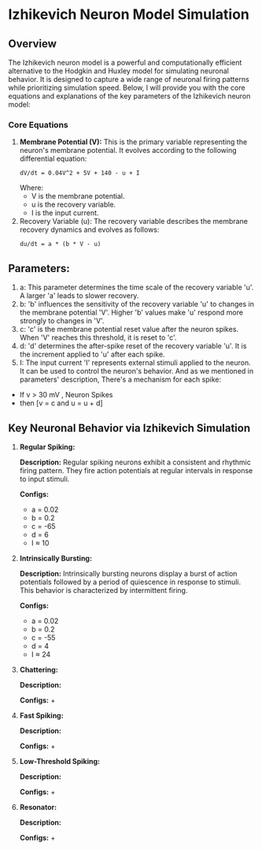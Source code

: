 # Izhikevich Neuron Model Simulation
## Overview
The Izhikevich neuron model is a powerful and computationally efficient alternative to the Hodgkin and Huxley model for simulating neuronal behavior. It is designed to capture a wide range of neuronal firing patterns while prioritizing simulation speed. Below, I will provide you with the core equations and explanations of the key parameters of the Izhikevich neuron model:
### Core Equations
1. **Membrane Potential (V):** This is the primary variable representing the neuron's membrane potential. It evolves according to the following differential equation:
   ```
   dV/dt = 0.04V^2 + 5V + 140 - u + I
   ```
   Where:
   + V is the membrane potential.
   + u is the recovery variable.
   + I is the input current.
2. Recovery Variable (u): The recovery variable describes the membrane recovery dynamics and evolves as follows:
   ```
   du/dt = a * (b * V - u)
   ```
## Parameters:
1. a: This parameter determines the time scale of the recovery variable 'u'. A larger 'a' leads to slower recovery.
2. b: 'b' influences the sensitivity of the recovery variable 'u' to changes in the membrane potential 'V'. Higher 'b' values make 'u' respond more strongly to changes in 'V'.
3. c: 'c' is the membrane potential reset value after the neuron spikes. When 'V' reaches this threshold, it is reset to 'c'.
4. d: 'd' determines the after-spike reset of the recovery variable 'u'. It is the increment applied to 'u' after each spike.
5. I: The input current 'I' represents external stimuli applied to the neuron. It can be used to control the neuron's behavior.
And as we mentioned in parameters' description, There's a mechanism for each spike:
+ If v > 30 mV , Neuron Spikes
+ then [v = c and u = u + d]

## Key Neuronal Behavior via Izhikevich Simulation
1. **Regular Spiking:**
   
   **Description:** Regular spiking neurons exhibit a consistent and rhythmic firing pattern. They fire action potentials at regular intervals in response to input stimuli.
   
   **Configs:**
   + a = 0.02
   + b = 0.2
   + c = -65
   + d = 6
   + I ≈ 10
2. **Intrinsically Bursting:**
   
   **Description:** Intrinsically bursting neurons display a burst of action potentials followed by a period of quiescence in response to stimuli. This behavior is characterized by intermittent firing.
   
   **Configs:**
   + a = 0.02
   + b = 0.2
   + c = -55
   + d = 4
   + I ≈ 24
3. **Chattering:**
   
   **Description:**
   
   **Configs:**
   + 
4. **Fast Spiking:**
   
   **Description:**
   
   **Configs:**
   + 
5. **Low-Threshold Spiking:**
   
   **Description:**
   
   **Configs:**
   + 
7. **Resonator:**
 
   **Description:**
   
   **Configs:**
   + 
   
